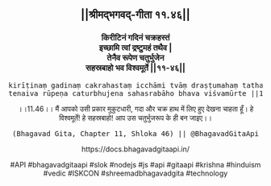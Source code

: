 <center><h2>||श्रीमद्‍भगवद्‍-गीता ११.४६||</h2>
<h3>किरीटिनं गदिनं चक्रहस्तं<br/>इच्छामि त्वां द्रष्टुमहं तथैव |<br/>तेनैव रूपेण चतुर्भुजेन<br/>सहस्रबाहो भव विश्वमूर्ते ||११-४६||</h3>
<pre>kirīṭinaṃ gadinaṃ cakrahastaṃ icchāmi tvāṃ draṣṭumahaṃ tathaiva .<br/>tenaiva rūpeṇa caturbhujena sahasrabāho bhava viśvamūrte ||11-46||</pre>
<p>।।11.46।। मैं आपको उसी प्रकार मुकुटधारी, गदा और चक्र हाथ में लिए हुए देखना चाहता हूँ। हे विश्वमूर्ते! हे सहस्रबाहो! आप उस चतुर्भुजरूप के ही बन जाइए।।</p>
<pre>(Bhagavad Gita, Chapter 11, Shloka 46) || @BhagavadGitaApi</pre><p>https://docs.bhagavadgitaapi.in/</p><p>#API #bhagavadgitaapi #slok #nodejs #js #api #gitaapi #krishna #hinduism #vedic #ISKCON #shreemadbhagavadgita #technology</p></center>